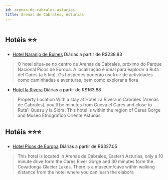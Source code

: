 ```yaml
---
id: arenas-de-cabrales-asturias
title: Arenas de Cabrales, Asturias
---
```


<center><img src="http://photos.hotelbeds.com/giata/11/112703/112703a_hb_a_002.jpg" alt="" /></center>


## Hotéis ⭐️⭐️

-    [Hotel Naranjo de Bulnes](https://www.hurb.com/aud/https://www.hurb.com/hoteis/arenas-de-cabrales/hotel-naranjo-de-bulnes-JNP-JP042901?cmp=18055) Diárias a partir de R$238.83
   > O hotel situa-se no centro de Arenas de Cabrales, próximo do Parque Nacional Picos de Europa. A localização é ideal para explorar a Ruta del Cares (a 5 km). Os hóspedes poderão usufruir de actividades como caminhadas e aventuras, bem como explorar a flora
-    [Hotel la Rivera](https://www.hurb.com/aud/https://www.hurb.com/hoteis/arenas-de-cabrales/hotel-la-rivera-JNP-JP707057?cmp=18055) Diárias a partir de R$163.88
   > Property Location With a stay at Hotel La Rivera in Cabrales (Arenas de Cabrales), you&apos;ll be minutes from Cueva el Cares and close to Ruta&apos;l Quesu y la Sidra.  This hotel is within the region of Cares Gorge and Museo Etnografico Oriente Asturias

## Hotéis ⭐️⭐️⭐️

-    [Hotel Picos de Europa](https://www.hurb.com/aud/https://www.hurb.com/hoteis/arenas-de-cabrales/hotel-picos-de-europa-JNP-JP354291?cmp=18055) Diárias a partir de R$327.05
   > This hotel is located in Arenas de Cabrales, Eastern Asturias, only a 10 minute drive form the Cares River Gorge and 30 minutes form the Covadonga Glacier Lakes. There is a museum/cave within walking distance from the hotel where you can learn the elabora
